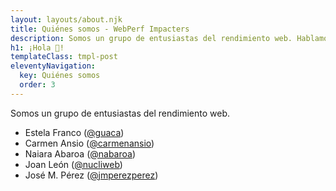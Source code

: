 ```yaml
---
layout: layouts/about.njk
title: Quiénes somos - WebPerf Impacters
description: Somos un grupo de entusiastas del rendimiento web. Hablamos sobre herramientas y técnicas para encontrar y resolver problemas que afectan a sitios web.
h1: ¡Hola 👋!
templateClass: tmpl-post
eleventyNavigation:
  key: Quiénes somos
  order: 3
---
```


Somos un grupo de entusiastas del rendimiento web.

- Estela Franco ([@guaca](https://twitter.com/guaca))
- Carmen Ansio ([@carmenansio](https://twitter.com/carmenansio))
- Naiara Abaroa ([@nabaroa](https://twitter.com/nabaroa))
- Joan León ([@nucliweb](https://twitter.com/nucliweb))
- José M. Pérez ([@jmperezperez](https://twitter.com/jmperezperez))
